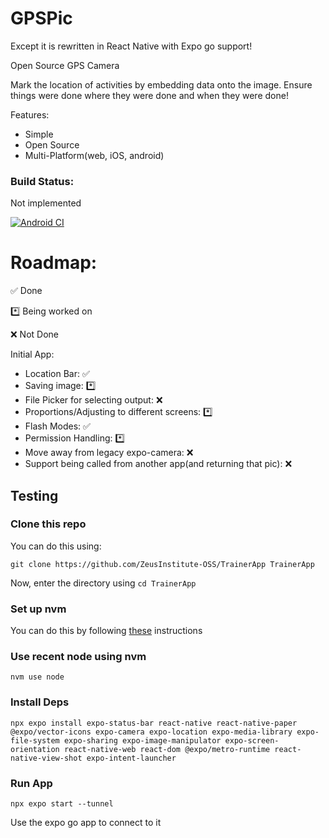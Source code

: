 # GPSPic

Except it is rewritten in React Native with Expo go support!

Open Source GPS Camera

Mark the location of activities by embedding data onto the image. Ensure things were done where they were done and when they were done!

Features:
- Simple
- Open Source
- Multi-Platform(web, iOS, android)

### Build Status:
Not implemented

[![Android CI](https://github.com/ZeusInstitute-OSS/GPSPic_expo/actions/workflows/main.yml/badge.svg)](https://github.com/ZeusInstitute-OSS/GPSPic_expo/actions/workflows/main.yml)

# Roadmap:
✅ Done

*️⃣ Being worked on

❌ Not Done

Initial App:
- Location Bar: ✅
- Saving image: *️⃣
- File Picker for selecting output: ❌
- Proportions/Adjusting to different screens: *️⃣
- Flash Modes: ✅
- Permission Handling: *️⃣
- Move away from legacy expo-camera: ❌
- Support being called from another app(and returning that pic): ❌

## Testing

### Clone this repo

You can do this using:
```
git clone https://github.com/ZeusInstitute-OSS/TrainerApp TrainerApp
```

Now, enter the directory using `cd TrainerApp`
### Set up nvm 

You can do this by following [these](https://github.com/nvm-sh/nvm#installing-and-updating) instructions


### Use recent node using nvm
```
nvm use node
```
### Install Deps

```
npx expo install expo-status-bar react-native react-native-paper @expo/vector-icons expo-camera expo-location expo-media-library expo-file-system expo-sharing expo-image-manipulator expo-screen-orientation react-native-web react-dom @expo/metro-runtime react-native-view-shot expo-intent-launcher
```

### Run App
```
npx expo start --tunnel
```

Use the expo go app to connect to it